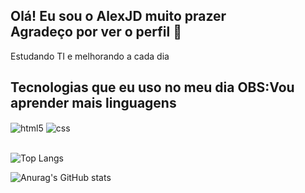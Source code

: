 
## Olá! Eu sou o AlexJD muito prazer<br/> Agradeço por ver o perfil 🫡<br/>

Estudando TI e melhorando a cada dia<br>

## Tecnologias que eu uso no meu dia OBS:Vou aprender mais linguagens

<div style="display: inline_block">
  <img align="center" alt="html5" src="https://img.shields.io/badge/HTML5-E34F26?style=for-the-badge&logo=html5&logoColor=white" />
  <img align="center" alt="css" src="https://img.shields.io/badge/CSS3-1572B6?style=for-the-badge&logo=css3&logoColor=white" />
  
</div><br>

![Top Langs](https://github-readme-stats.vercel.app/api/top-langs/?username=Alexx-Not&layout=compact)

![Anurag's GitHub stats](https://github-readme-stats.vercel.app/api?username=Alexx-Not&show_icons=true&theme=radical)
